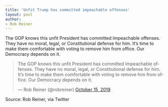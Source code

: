 ```yaml
---
title: 'Unfit Trump has committed impeachable offenses'
layout: post
author:
- Rob Reiner
---
```


The GOP knows this unfit President has committed Impeachable offenses. They have no moral, legal, or Constitutional defense for him. It’s time to make them comfortable with voting to remove him from office. Our Democracy depends on it.

<blockquote class="twitter-tweet"><p lang="en" dir="ltr">The GOP knows this unfit President has committed Impeachable offenses. They have no moral, legal, or Constitutional defense for him. It’s time to make them comfortable with voting to remove him from office. Our Democracy depends on it.</p>&mdash; Rob Reiner (@robreiner) <a href="https://twitter.com/robreiner/status/1184148112954150912?ref_src=twsrc%5Etfw">October 15, 2019</a></blockquote> <script async src="https://platform.twitter.com/widgets.js" charset="utf-8"></script>

Source: Rob Reiner, via Twitter
